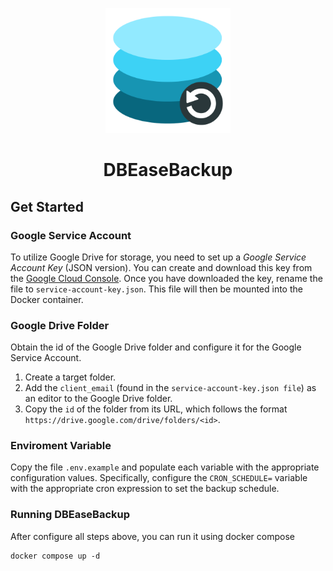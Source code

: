 <p align="center">
  <img src="../img/logo.png" alt="Logo" width="200"/>

  <h1 align="center">DBEaseBackup</h1>
</p>

## Get Started
### Google Service Account
To utilize Google Drive for storage, you need to set up a _Google Service Account Key_ (JSON version). You can create and download this key from the [Google Cloud Console](https://console.cloud.google.com/). Once you have downloaded the key, rename the file to `service-account-key.json`. This file will then be mounted into the Docker container.

### Google Drive Folder
Obtain the id of the Google Drive folder and configure it for the Google Service Account.
1. Create a target folder.
2. Add the `client_email` (found in the `service-account-key.json file`) as an editor to the Google Drive folder.
3. Copy the `id` of the folder from its URL, which follows the format `https://drive.google.com/drive/folders/<id>`.

### Enviroment Variable
Copy the file `.env.example` and populate each variable with the appropriate configuration values. Specifically, configure the `CRON_SCHEDULE=` variable with the appropriate cron expression to set the backup schedule.

### Running DBEaseBackup
After configure all steps above, you can run it using docker compose
```
docker compose up -d
```
